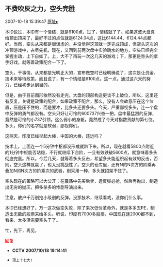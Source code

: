 ## 不费吹灰之力，空头完胜
2007-10-18 15:39:47
[原址▸](http://www.fxgan.com/chan_time/2007_07_12/782.htm)



 本ID说过，本ID有一个情结，就是6100点，过了，情结就了了。如果这波大盘真给顶出顶来了，最好不过的点位就是6124.04点，这比6144.44、6124.44点都好。当然，空头从来都是很谦虚的，并没觉得这顶就一定完成顶成，但空头这次的冲顶游戏中，占尽先机，现在，又回到前两次盘中实验跳水的地方，空头已经完全掌握主动，上下自如了。上，大不了再玩一次这几天的游戏；下，那更是空头的拿手好戏，就等着政策配合一下了。


 


 空头，干事情，从来都是光明正大的，宣布做空时已经明确说了，这次是让资金、技术来等待政策，而且说了，有一个情结是6100点，这一点，通过这六天的努力，已经初步达到目的。


 


 但是，由于目前图形依然没有走完，大盘的顶部构造更谈不上破位，所以，这里还有反复，关键是政策的配合，如果政策不配合，那么，没有人会故意压在这个位置，压是压不住的，而是要冲，比多头还要多头。今天，严重鄙视多头，连一个盘中反弹的勇气都没有。空头只好让可怜的600737兴奋一把，盘中最猛烈的反弹，竟然是可怜的小737引领，这么弱小的身躯，竟然成了今天对指数贡献的第七位。多头，你们的名字就是软弱，鄙视你们。


 


 这两天，印度已经举起大棒，中国的大棒，还远吗？


 


 技术上，上面连一个5分钟中枢都没形成就趴下来，所以，现在就看5800点附近的1分钟中枢能否站稳，不行就继续下台阶，一旦有效跌破5600点，就意味着多头彻底完蛋。所以，今后几天，就等着多头反击，希望多头能组织起有效的反击，否则，空头这样就赢了，也太没挑战性了。空头的仓库里，还有N的N次方的阶乘再叠加N的N次方的阶乘次的武器，别采用一种，多头就招架不住了。


 


 空头现在的策略可以大公开：在震荡中先买后卖，逢反弹必抢，然后再抛出，制造出无穷的抛压，把多杀多的惨剧导演出来。


 


 注意，散户千万别抢小级别的反弹，没那技术，继续看戏，没你们什么事。


 


 本ID已经想好了，万一这次做空失败，除了来次低价革命外，就是多多去PE，制造出无数的股票来给多头。听说，印度有7000多股票，中国现在连2000都不到，看来，太多活需要空头干了。


 


 忙，先下，再见。





<font color='red'>**回复**</font>


- **CCTV 2007/10/18 19:14:41**
- ```
  顶上十七大!
  ```
